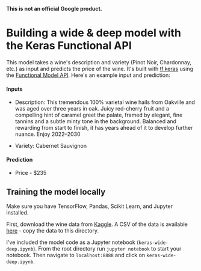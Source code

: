 **This is not an official Google product.**

Building a wide & deep model with the Keras Functional API
=======================

This model takes a wine's description and variety (Pinot Noir, Chardonnay, etc.) as input and predicts the price of the wine. It's built with [tf.keras](https://www.tensorflow.org/api_docs/python/tf/keras) using the [Functional Model API](https://www.tensorflow.org/api_docs/python/tf/keras/Model). Here's an example input and prediction:

#### Inputs

* Description: This tremendous 100% varietal wine hails from Oakville and was aged over three years in oak. Juicy red-cherry fruit and a compelling hint of caramel greet the palate, framed by elegant, fine tannins and a subtle minty tone in the background. Balanced and rewarding from start to finish, it has years ahead of it to develop further nuance. Enjoy 2022–2030

* Variety: Cabernet Sauvignon

#### Prediction

* Price - $235

## Training the model locally

Make sure you have TensorFlow, Pandas, Scikit Learn, and Jupyter installed.

First, download the wine data from [Kaggle](https://www.kaggle.com/zynicide/wine-reviews/data). A CSV of the data is available [here](https://www.kaggle.com/zynicide/wine-reviews/downloads/winemag-data_first150k.csv/4) - copy the data to this directory.

I've included the model code as a Jupyter notebook (`keras-wide-deep.ipynb`). From the root directory run `jupyter notebook` to start your notebook. Then navigate to `localhost:8888` and click on `keras-wide-deep.ipynb`.